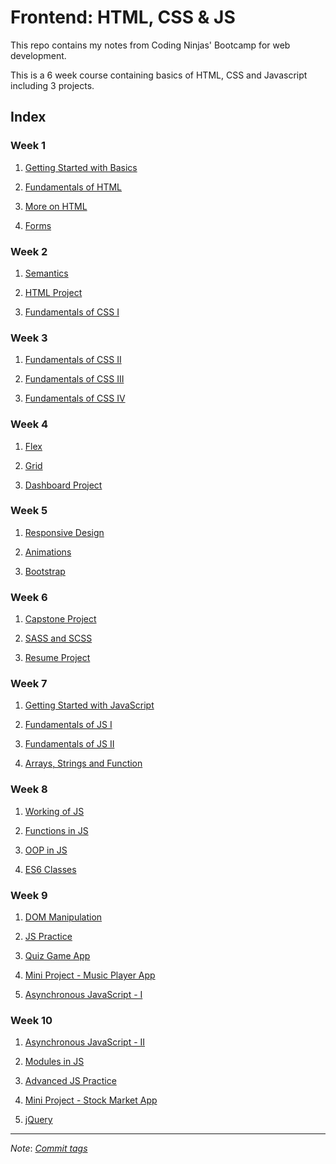 # Frontend: HTML, CSS & JS

This repo contains my notes from Coding Ninjas' Bootcamp for web development.

This is a 6 week course containing basics of HTML, CSS and Javascript including
3 projects.

## Index

### Week 1

1. [Getting Started with Basics](HTML/Getting%20Started%20with%20Basics/)

2. [Fundamentals of HTML](HTML/Fundamentals%20of%20HTML/)

3. [More on HTML](HTML/More%20on%20HTML/)

4. [Forms](HTML/Forms/)

### Week 2

1. [Semantics](HTML/Semantics/)

2. [HTML Project](Projects/HTML/HTML%20Project/)

3. [Fundamentals of CSS I](CSS/Fundamentals%20of%20CSS%20I/)

### Week 3

1. [Fundamentals of CSS II](CSS/Fundamentals%20of%20CSS%20II/)

2. [Fundamentals of CSS III](CSS/Fundamentals%20of%20CSS%20III/)

3. [Fundamentals of CSS IV](Projects/CSS/Fundamentals%20of%20CSS%20IV/)

### Week 4

1. [Flex](CSS/Flex/)

2. [Grid](CSS/Grid/)

3. [Dashboard Project](Projects/CSS/Dashboard%20Project/)

### Week 5

1. [Responsive Design](Projects/CSS/Responsive%20Design/)

2. [Animations](CSS/Animations/)

3. [Bootstrap](CSS/Bootstrap/)

### Week 6

1. [Capstone Project](Projects/CSS/Capstone%20Project/)

2. [SASS and SCSS](Projects/CSS/SASS%20and%20SCSS/)

3. [Resume Project](Projects/CSS/Resume%20Project/)

### Week 7

1. [Getting Started with JavaScript](JS/Getting%20Started%20with%20JavaScript/)

2. [Fundamentals of JS I](JS/Fundamentals%20of%20JS%20I/)

3. [Fundamentals of JS II](JS/Fundamentals%20of%20JS%20II/)

4. [Arrays, Strings and Function](JS/Arrays,%20Strings%20and%20Function/)

### Week 8

1. [Working of JS](JS/Working%20of%20JS/)

2. [Functions in JS](JS/Functions%20in%20JS/)

3. [OOP in JS](JS/OOP%20in%20JS/)

4. [ES6 Classes](JS/ES6%20Classes/)

### Week 9

1. [DOM Manipulation](JS/DOM%20Manipulation/)

2. [JS Practice](Projects/JS/JS%20Practice/)

3. [Quiz Game App](Projects/JS/Quiz%20Game%20App/)

4. [Mini Project - Music Player App](Projects/JS/Music%20Player%20App/)

5. [Asynchronous JavaScript - I](JS/Asynchronous%20JavaScript%20-%20I/)

### Week 10

1. [Asynchronous JavaScript - II](JS/Asynchronous%20JavaScript%20-%20II/)

2. [Modules in JS](JS/Modules%20in%20JS/)

3. [Advanced JS Practice](Projects/JS/Advanced%20JS%20Practice/)

4. [Mini Project - Stock Market App](Projects/JS/Stock%20Market%20App/)

5. [jQuery](JS/JQuery/)

---

*Note*: [*Commit tags*](<https://bit.ly/commit-message-tags>)
